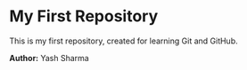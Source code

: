 <h1> My First Repository </h1>
<p> This is my first repository, created for learning Git and GitHub.</p>
<p> <strong> Author:</strong> Yash Sharma </p>


